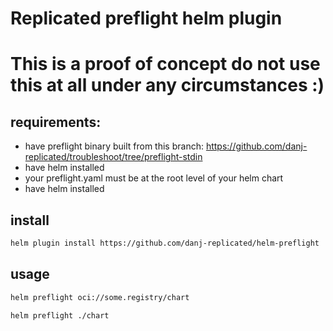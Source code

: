 # Replicated preflight helm plugin

# This is a proof of concept do not use this at all under any circumstances :)

## requirements:

- have preflight binary built from this branch: https://github.com/danj-replicated/troubleshoot/tree/preflight-stdin
- have helm installed
- your preflight.yaml must be at the root level of your helm chart
- have helm installed

## install

```bash
helm plugin install https://github.com/danj-replicated/helm-preflight

```

## usage

```bash
helm preflight oci://some.registry/chart

helm preflight ./chart
```